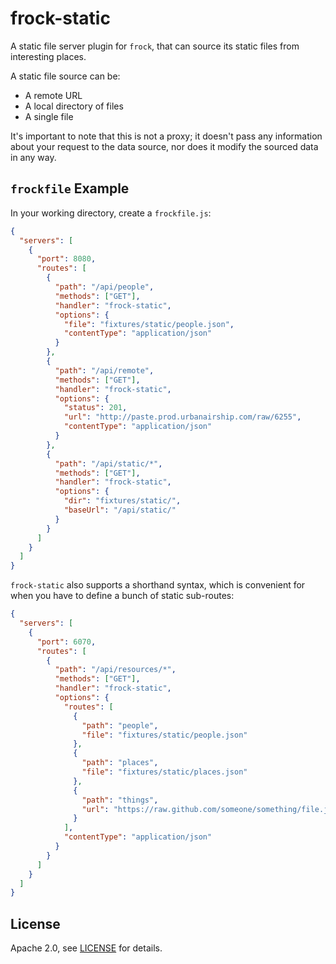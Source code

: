 # frock-static

A static file server plugin for `frock`, that can source its static files from
interesting places.

A static file source can be:

- A remote URL
- A local directory of files
- A single file

It's important to note that this is not a proxy; it doesn't pass any information
about your request to the data source, nor does it modify the sourced data in
any way.

## `frockfile` Example

In your working directory, create a `frockfile.js`:

```json
{
  "servers": [
    {
      "port": 8080,
      "routes": [
        {
          "path": "/api/people",
          "methods": ["GET"],
          "handler": "frock-static",
          "options": {
            "file": "fixtures/static/people.json",
            "contentType": "application/json"
          }
        },
        {
          "path": "/api/remote",
          "methods": ["GET"],
          "handler": "frock-static",
          "options": {
            "status": 201,
            "url": "http://paste.prod.urbanairship.com/raw/6255",
            "contentType": "application/json"
          }
        },
        {
          "path": "/api/static/*",
          "methods": ["GET"],
          "handler": "frock-static",
          "options": {
            "dir": "fixtures/static/",
            "baseUrl": "/api/static/"
          }
        }
      ]
    }
  ]
}
```

`frock-static` also supports a shorthand syntax, which is convenient for when
you have to define a bunch of static sub-routes:

```json
{
  "servers": [
    {
      "port": 6070,
      "routes": [
        {
          "path": "/api/resources/*",
          "methods": ["GET"],
          "handler": "frock-static",
          "options": {
            "routes": [
              {
                "path": "people",
                "file": "fixtures/static/people.json"
              },
              {
                "path": "places",
                "file": "fixtures/static/places.json"
              },
              {
                "path": "things",
                "url": "https://raw.github.com/someone/something/file.json"
              }
            ],
            "contentType": "application/json"
          }
        }
      ]
    }
  ]
}
```

## License

Apache 2.0, see [LICENSE](./LICENSE) for details.

